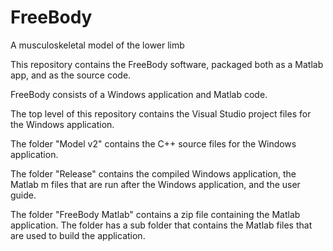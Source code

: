 FreeBody
========

A musculoskeletal model of the lower limb

This repository contains the FreeBody software, packaged both as a Matlab app, and as the source code.

FreeBody consists of a Windows application and Matlab code.

The top level of this repository contains the Visual Studio project files for the Windows application.

The folder "Model v2" contains the C++ source files for the Windows application.

The folder "Release" contains the compiled Windows application, the Matlab m files that are run after the Windows application, and the user guide.

The folder "FreeBody Matlab" contains a zip file containing the Matlab application.  The folder has a sub folder that contains the Matlab files that are used to build the application.
